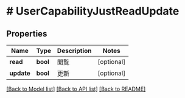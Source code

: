 # # UserCapabilityJustReadUpdate

## Properties

Name | Type | Description | Notes
------------ | ------------- | ------------- | -------------
**read** | **bool** | 閲覧 | [optional]
**update** | **bool** | 更新 | [optional]

[[Back to Model list]](../../README.md#models) [[Back to API list]](../../README.md#endpoints) [[Back to README]](../../README.md)
